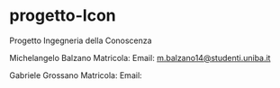 # progetto-Icon
Progetto Ingegneria della Conoscenza

Michelangelo Balzano
Matricola: 
Email: m.balzano14@studenti.uniba.it

Gabriele Grossano
Matricola:
Email: